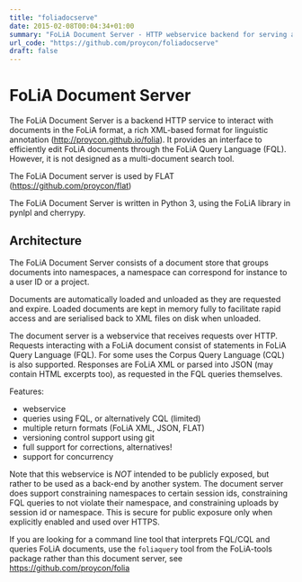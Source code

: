 ```yaml
---
title: "foliadocserve"
date: 2015-02-08T00:04:34+01:00
summary: "FoLiA Document Server - HTTP webservice backend for serving and annotating FoLiA documents using the FoLiA Query Language (FQL). Used by FLAT. "
url_code: "https://github.com/proycon/foliadocserve"
draft: false
---
```


# FoLiA Document Server

The FoLiA Document Server is a backend HTTP service to interact with documents
in the FoLiA format, a rich XML-based format for linguistic annotation
(http://proycon.github.io/folia). It provides an interface to efficiently edit
FoLiA documents through the FoLiA Query Language (FQL).  However, it is not
designed as a multi-document search tool.

The FoLiA Document server is used by FLAT (https://github.com/proycon/flat)

The FoLiA Document Server is written in Python 3, using the FoLiA library in
pynlpl and cherrypy.


## Architecture

The FoLiA Document Server consists of a document store that groups documents
into namespaces, a namespace can correspond for instance to a user ID or a
project.

Documents are automatically loaded and unloaded as they are requested and
expire. Loaded documents are kept in memory fully to facilitate rapid access
and are serialised back to XML files on disk when unloaded.

The document server is a webservice that receives requests over HTTP. Requests
interacting with a FoLiA document consist of statements in FoLiA Query Language
(FQL). For some uses the Corpus Query Language (CQL) is also supported.
Responses are FoLiA XML or parsed into JSON (may contain HTML excerpts too), as
requested in the FQL queries themselves.

Features:

* webservice
* queries using FQL,  or alternatively CQL (limited)
* multiple return formats (FoLiA XML, JSON, FLAT)
* versioning control support using git
* full support for corrections, alternatives!
* support for concurrency

Note that this webservice is *NOT* intended to be publicly exposed, but rather
to be used as a back-end by another system. The document server does support
constraining namespaces to certain session ids, constraining FQL queries to not
violate their namespace, and constraining uploads by session id or namespace.
This is secure for public exposure only when explicitly enabled and used over
HTTPS.

If you are looking for a command line tool that interprets FQL/CQL and queries
FoLiA documents, use the ``foliaquery`` tool from the FoLiA-tools package
rather than this document server, see https://github.com/proycon/folia

